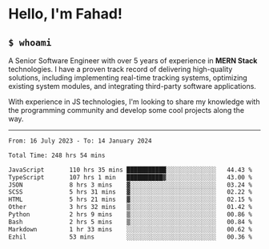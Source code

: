 <h1>Hello, I'm Fahad!</h1>

<h2><code>$ whoami</code></h2>

A Senior Software Engineer with over 5 years of experience in **MERN Stack** technologies. I have a proven track record of delivering high-quality solutions, including implementing real-time tracking systems, optimizing existing system modules, and integrating third-party software applications.

With experience in JS technologies, I'm looking to share my knowledge with the programming community and develop some cool projects along the way.

---

<!--START_SECTION:waka-->

```txt
From: 16 July 2023 - To: 14 January 2024

Total Time: 248 hrs 54 mins

JavaScript       110 hrs 35 mins ███████████░░░░░░░░░░░░░░   44.43 %
TypeScript       107 hrs 1 min   ██████████▓░░░░░░░░░░░░░░   43.00 %
JSON             8 hrs 3 mins    ▓░░░░░░░░░░░░░░░░░░░░░░░░   03.24 %
SCSS             5 hrs 31 mins   ▓░░░░░░░░░░░░░░░░░░░░░░░░   02.22 %
HTML             5 hrs 21 mins   ▓░░░░░░░░░░░░░░░░░░░░░░░░   02.15 %
Other            3 hrs 32 mins   ▒░░░░░░░░░░░░░░░░░░░░░░░░   01.42 %
Python           2 hrs 9 mins    ▒░░░░░░░░░░░░░░░░░░░░░░░░   00.86 %
Bash             2 hrs 5 mins    ▒░░░░░░░░░░░░░░░░░░░░░░░░   00.84 %
Markdown         1 hr 33 mins    ░░░░░░░░░░░░░░░░░░░░░░░░░   00.62 %
Ezhil            53 mins         ░░░░░░░░░░░░░░░░░░░░░░░░░   00.36 %
```

<!--END_SECTION:waka-->

<!--
**heyFahad/heyFahad** is a ✨ _special_ ✨ repository because its `README.md` (this file) appears on your GitHub profile.

Here are some ideas to get you started:

- 🔭 I’m currently working on ...
- 🌱 I’m currently learning ...
- 👯 I’m looking to collaborate on ...
- 🤔 I’m looking for help with ...
- 💬 Ask me about ...
- 📫 How to reach me: ...
- 😄 Pronouns: ...
- ⚡ Fun fact: ...
-->
